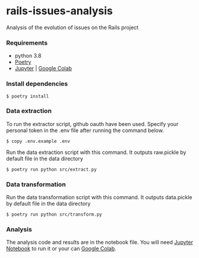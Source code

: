 # rails-issues-analysis
Analysis of the evolution of issues on the Rails project

### Requirements
- python 3.8
- [Poetry](https://python-poetry.org/)
- [Jupyter](https://jupyter.org/) | [Google Colab](https://colab.research.google.com/)

### Install dependencies
```shell
$ poetry install
```

### Data extraction

To run the extractor script, github oauth have been used.
Specify your personal token in the .env file after running the command below.
```shell
$ copy .env.example .env
```

Run the data extraction script with this command.
It outputs raw.pickle by default file in the data directory
```shell
$ poetry run python src/extract.py
```

### Data transformation

Run the data transformation script with this command.
It outputs data.pickle by default file in the data directory
```shell
$ poetry run python src/transform.py
```

### Analysis
The analysis code and results are in the notebook file.
You will need [Jupyter Notebook](https://jupyter.org/) to run it or your can [Google Colab](https://colab.research.google.com/).